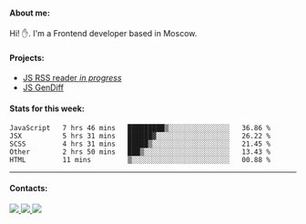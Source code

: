 #### About me:
Hi! ✋.
I'm a Frontend developer based in Moscow.

#### Projects:
- [JS RSS reader *in progress*](https://github.com/GKoil/frontend-project-lvl3)
- [JS GenDiff](https://github.com/GKoil/GenDiff)

#### Stats for this week:
<!--START_SECTION:waka-->
```text
JavaScript   7 hrs 46 mins   █████████▒░░░░░░░░░░░░░░░   36.86 % 
JSX          5 hrs 31 mins   ██████▓░░░░░░░░░░░░░░░░░░   26.22 % 
SCSS         4 hrs 31 mins   █████▒░░░░░░░░░░░░░░░░░░░   21.45 % 
Other        2 hrs 50 mins   ███▒░░░░░░░░░░░░░░░░░░░░░   13.43 % 
HTML         11 mins         ▒░░░░░░░░░░░░░░░░░░░░░░░░   00.88 % 
```
<!--END_SECTION:waka-->
---
#### Contacts:

<a target='_blank' title='LinkedIn' href="https://www.linkedin.com/in/gkoil/">
  <img src="https://img.shields.io/badge/LinkedIn-0077B5?style=for-the-badge&logo=linkedin&logoColor=white" />
</a>
<a target='_blank' title='Telegram' href="https://t.me/gkoil">
  <img src="https://img.shields.io/badge/Telegram-2CA5E0?style=for-the-badge&logo=telegram&logoColor=white" />
</a>
<a target='_blank' title='Gmail' href="mailto: gk.grigorev@gmail.com">
  <img src="https://img.shields.io/badge/Gmail-D14836?style=for-the-badge&logo=gmail&logoColor=white" />
</a>

